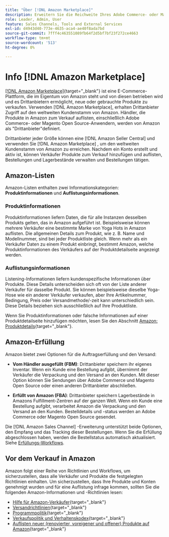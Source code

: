 ```yaml
---
title: "Über [!DNL Amazon Marketplace]"
description: Erweitern Sie die Reichweite Ihres Adobe Commerce- oder Magento Open Source-Stores, indem Sie Ihren Produktkatalog als Auflistungen im Amazon Marketplace nutzen.
role: Leader, Admin, User
feature: Sales Channels, Tools and External Services
exl-id: d4943d40-773e-4635-aca4-ae40f8ada7bd
source-git-commit: 7fff4c463551089fb64f2d5bf7bf23f272ce4663
workflow-type: tm+mt
source-wordcount: '513'
ht-degree: 0%

---
```


# Info [!DNL Amazon Marketplace]

[[!DNL Amazon Marketplace]](https://sell.amazon.com/){target="_blank"} ist eine E-Commerce-Plattform, die im Eigentum von Amazon steht und von diesen betrieben wird und es Drittanbietern ermöglicht, neue oder gebrauchte Produkte zu verkaufen. Verwenden [!DNL Amazon Marketplace], erhalten Drittanbieter Zugriff auf den weltweiten Kundenstamm von Amazon. Händler, die Produkte in Amazon zum Verkauf auflisten, einschließlich Adobe Commerce- oder Magento Open Source-Anwendern, werden von Amazon als &quot;Drittanbieter&quot;definiert.

Drittanbieter jeder Größe können eine [!DNL Amazon Seller Central] und verwenden Sie [!DNL Amazon Marketplace] , um den weltweiten Kundenstamm von Amazon zu erreichen. Nachdem ein Konto erstellt und aktiv ist, können Verkäufer Produkte zum Verkauf hinzufügen und auflisten, Bestellungen und Lagerbestände verwalten und Bestellungen tätigen.

## Amazon-Listen

Amazon-Listen enthalten zwei Informationskategorien: **Produktinformationen** und **Auflistungsinformationen**.

### Produktinformationen

Produktinformationen liefern Daten, die für alle Instanzen desselben Produkts gelten, das in Amazon aufgeführt ist. Beispielsweise können mehrere Verkäufer eine bestimmte Marke von Yoga Hots in Amazon auflisten. Die allgemeinen Details zum Produkt, wie z. B. Name und Modellnummer, sind bei jeder Produktliste gleich. Wenn mehr als ein Verkäufer Daten zu einem Produkt einbringt, bestimmt Amazon, welche Produktinformationen des Verkäufers auf der Produktdetailseite angezeigt werden.

### Auflistungsinformationen

Listening-Informationen liefern kundenspezifische Informationen über Produkte. Diese Details unterscheiden sich oft von der Liste anderer Verkäufer für dasselbe Produkt. Sie können beispielsweise dieselbe Yoga-Hose wie ein anderer Verkäufer verkaufen, aber Ihre Artikelnummer, Bedingung, Preis oder Versandmethode/-zeit kann unterschiedlich sein. Diese Details beziehen sich ausschließlich auf Ihre Produktliste.

Wenn Sie Produktinformationen oder falsche Informationen auf einer Produktdetailseite hinzufügen möchten, lesen Sie den Abschnitt [Amazon: Produktdetails](https://sellercentral.amazon.com/gp/help/external/200335450){target="_blank"}.

## Amazon-Erfüllung

Amazon bietet zwei Optionen für die Auftragserfüllung und den Versand:

- **Vom Händler ausgefüllt (FBM)**: Drittanbieter speichern ihr eigenes Inventar. Wenn ein Kunde eine Bestellung aufgibt, übernimmt der Verkäufer die Verpackung und den Versand an den Kunden. Mit dieser Option können Sie Sendungen über Adobe Commerce und Magento Open Source oder einen anderen Drittanbieter abschließen.

- **Erfüllt von Amazon (FBA)**: Drittanbieter speichern Lagerbestände in Amazons Fulfillment-Zentren auf der ganzen Welt. Wenn ein Kunde eine Bestellung aufgibt, verarbeitet Amazon die Verpackung und den Versand an den Kunden. Bestelldetails und -status werden an Adobe Commerce oder Magento Open Source gesendet.

Die [!DNL Amazon Sales Channel] -Erweiterung unterstützt beide Optionen, den Empfang und das Tracking dieser Bestellungen. Wenn Sie die Erfüllung abgeschlossen haben, werden die Bestellstatus automatisch aktualisiert. Siehe [Erfüllungs-Workflows](./fulfillment-workflows.md).

## Vor dem Verkauf in Amazon

Amazon folgt einer Reihe von Richtlinien und Workflows, um sicherzustellen, dass alle Verkäufer und Produkte die festgelegten Richtlinien einhalten. Um sicherzustellen, dass Ihre Produkte und Konten genehmigt wurden und für eine Auflistung infrage kommen, sollten Sie die folgenden Amazon-Informationen und -Richtlinien lesen:

- [Hilfe für Amazon-Verkäufer](https://sellercentral.amazon.com/gp/help/external/help-page.html?itemID=2&amp;language=en_US/){target="_blank"}
- [Versandrichtlinien](https://sellercentral.amazon.com/gp/help/external/201901620?language=en-US){target="_blank"}
- [Programmpolitik](https://sellercentral.amazon.com/gp/help/external/521?language=en-US){target="_blank"}
- [Verkaufspolitik und Verhaltenskodex](https://sellercentral.amazon.com/gp/help/external/1801?language=en-US){target="_blank"}
- [Auflisten neuer (renovierter, voreigener und offener) Produkte auf Amazon](https://sell.amazon.com/programs/renewed){target="_blank"}

